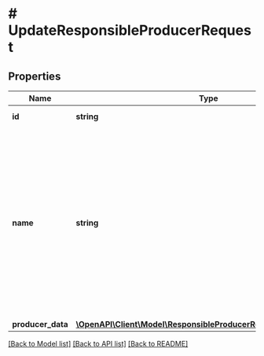 # # UpdateResponsibleProducerRequest

## Properties

Name | Type | Description | Notes
------------ | ------------- | ------------- | -------------
**id** | **string** | Responsible producer ID. | [optional]
**name** | **string** | Internal name of responsible producer in dictionary (visible only to you). Can&#39;t start or end with whitespace. Can&#39;t contain whitespaces other than space. Can&#39;t contain multiple spaces in a row. | [optional]
**producer_data** | [**\OpenAPI\Client\Model\ResponsibleProducerResponseProducerData**](ResponsibleProducerResponseProducerData.md) |  | [optional]

[[Back to Model list]](../../README.md#models) [[Back to API list]](../../README.md#endpoints) [[Back to README]](../../README.md)
